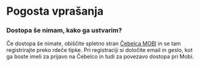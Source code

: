 # Pogosta vprašanja

### Dostopa še nimam, kako ga ustvarim?

Če dostopa še nimate, obiščite spletno stran [Čebelca MOBI](https://www.cebelca.biz/mobi) in se tam registrirajte preko rdeče tipke. 
Pri registraciji si določite email in geslo, kot ga boste imeli za prijavo na Čebelco in tudi za povezavo dostopa pri Mobi.

